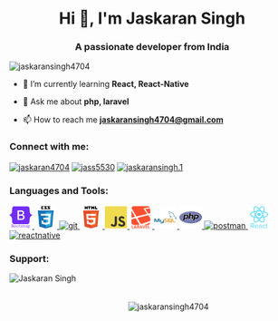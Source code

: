 <h1 align="center">Hi 👋, I'm Jaskaran Singh</h1>
<h3 align="center">A passionate developer from India</h3>

<p align="left"> <img src="https://komarev.com/ghpvc/?username=jaskaransingh4704&label=Profile%20views&color=0e75b6&style=flat" alt="jaskaransingh4704" /> </p>

- 🌱 I’m currently learning **React, React-Native**

- 💬 Ask me about **php, laravel**

- 📫 How to reach me **jaskaransingh4704@gmail.com**

<h3 align="left">Connect with me:</h3>
<p align="left">
<a href="https://twitter.com/jaskaran4704" target="blank"><img align="center" src="https://cdn.jsdelivr.net/npm/simple-icons@3.0.1/icons/twitter.svg" alt="jaskaran4704" height="30" width="40" /></a>
<a href="https://fb.com/jass5530" target="blank"><img align="center" src="https://cdn.jsdelivr.net/npm/simple-icons@3.0.1/icons/facebook.svg" alt="jass5530" height="30" width="40" /></a>
<a href="https://instagram.com/jaskaransingh.1" target="blank"><img align="center" src="https://cdn.jsdelivr.net/npm/simple-icons@3.0.1/icons/instagram.svg" alt="jaskaransingh.1" height="30" width="40" /></a>
</p>

<h3 align="left">Languages and Tools:</h3>
<p align="left"> <a href="https://getbootstrap.com" target="_blank"> <img src="https://raw.githubusercontent.com/devicons/devicon/master/icons/bootstrap/bootstrap-plain-wordmark.svg" alt="bootstrap" width="40" height="40"/> </a> <a href="https://www.w3schools.com/css/" target="_blank"> <img src="https://raw.githubusercontent.com/devicons/devicon/master/icons/css3/css3-original-wordmark.svg" alt="css3" width="40" height="40"/> </a> <a href="https://git-scm.com/" target="_blank"> <img src="https://www.vectorlogo.zone/logos/git-scm/git-scm-icon.svg" alt="git" width="40" height="40"/> </a> <a href="https://www.w3.org/html/" target="_blank"> <img src="https://raw.githubusercontent.com/devicons/devicon/master/icons/html5/html5-original-wordmark.svg" alt="html5" width="40" height="40"/> </a> <a href="https://developer.mozilla.org/en-US/docs/Web/JavaScript" target="_blank"> <img src="https://raw.githubusercontent.com/devicons/devicon/master/icons/javascript/javascript-original.svg" alt="javascript" width="40" height="40"/> </a> <a href="https://laravel.com/" target="_blank"> <img src="https://raw.githubusercontent.com/devicons/devicon/master/icons/laravel/laravel-plain-wordmark.svg" alt="laravel" width="40" height="40"/> </a> <a href="https://www.mysql.com/" target="_blank"> <img src="https://raw.githubusercontent.com/devicons/devicon/master/icons/mysql/mysql-original-wordmark.svg" alt="mysql" width="40" height="40"/> </a> <a href="https://www.php.net" target="_blank"> <img src="https://raw.githubusercontent.com/devicons/devicon/master/icons/php/php-original.svg" alt="php" width="40" height="40"/> </a> <a href="https://postman.com" target="_blank"> <img src="https://www.vectorlogo.zone/logos/getpostman/getpostman-icon.svg" alt="postman" width="40" height="40"/> </a> <a href="https://reactjs.org/" target="_blank"> <img src="https://raw.githubusercontent.com/devicons/devicon/master/icons/react/react-original-wordmark.svg" alt="react" width="40" height="40"/> </a> <a href="https://reactnative.dev/" target="_blank"> <img src="https://reactnative.dev/img/header_logo.svg" alt="reactnative" width="40" height="40"/> </a> </p>

<h3 align="left">Support:</h3>
<p><a href="https://www.buymeacoffee.com/Jaskaran Singh"> <img align="left" src="https://cdn.buymeacoffee.com/buttons/v2/default-yellow.png" height="50" width="210" alt="Jaskaran Singh" /></a></p><br><br>

<p><img align="center" src="https://github-readme-stats.vercel.app/api/top-langs?username=jaskaransingh4704&show_icons=true&locale=en&layout=compact" alt="jaskaransingh4704" /></p>
